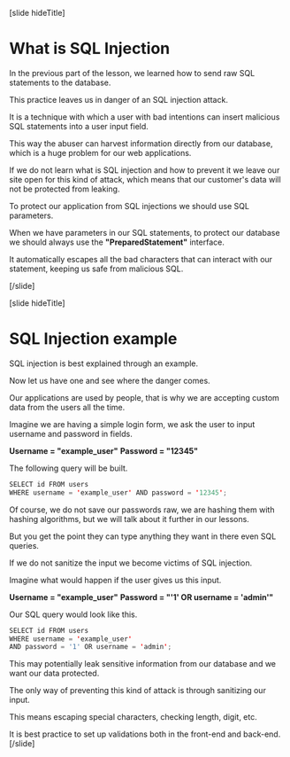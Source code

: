 [slide hideTitle]

# What is SQL Injection

In the previous part of the lesson, we learned how to send raw SQL statements to the database.

This practice leaves us in danger of an SQL injection attack.

It is a technique with which a user with bad intentions can insert malicious SQL statements into a user input field.

This way the abuser can harvest information directly from our database, which is a huge problem for our web applications.

If we do not learn what is SQL injection and how to prevent it we leave our site open for this kind of attack, which means that our customer's data will not be protected from leaking.

To protect our application from SQL injections we should use SQL parameters.

When we have parameters in our SQL statements, to protect our database we should always use the **"PreparedStatement"** interface.

It automatically escapes all the bad characters that can interact with our statement, keeping us safe from malicious SQL.

[/slide]

[slide hideTitle]

# SQL Injection example

SQL injection is best explained through an example. 

Now let us have one and see where the danger comes. 

Our applications are used by people, that is why we are accepting custom data from the users all the time.

Imagine we are having a simple login form, we ask the user to input username and password in fields. 

**Username = "example_user"**
**Password = "12345"**

The following query will be built.

```java
SELECT id FROM users
WHERE username = 'example_user' AND password = '12345';
```

Of course, we do not save our passwords raw, we are hashing them with hashing algorithms, but we will talk about it further in our lessons. 

But you get the point they can type anything they want in there even SQL queries.

If we do not sanitize the input we become victims of SQL injection.

Imagine what would happen if the user gives us this input.

**Username = "example_user"**
**Password = "'1' OR username = 'admin'"**

Our SQL query would look like this.

```java
SELECT id FROM users
WHERE username = 'example_user'
AND password = '1' OR username = 'admin';
```

This may potentially leak sensitive information from our database and we want our data protected.

The only way of preventing this kind of attack is through sanitizing our input.

This means escaping special characters, checking length, digit, etc.

It is best practice to set up validations both in the front-end and back-end.
[/slide]
